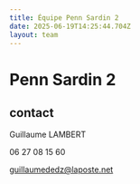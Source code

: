 ```yaml
---
title: Équipe Penn Sardin 2
date: 2025-06-19T14:25:44.704Z
layout: team
---
```


# Penn Sardin 2



## contact 

Guillaume LAMBERT

06 27 08 15 60

guillaumededz@laposte.net

